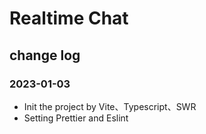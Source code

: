 # Realtime Chat

## change log

### 2023-01-03
- Init the project by Vite、Typescript、SWR
- Setting Prettier and Eslint